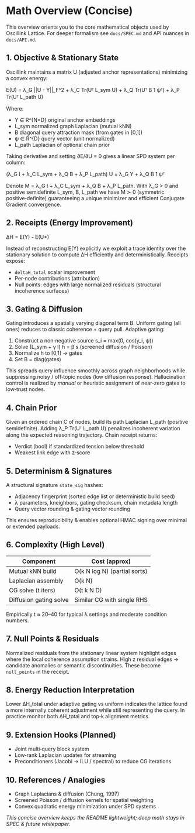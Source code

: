 # Math Overview (Concise)

This overview orients you to the core mathematical objects used by Oscillink Lattice. For deeper formalism see `docs/SPEC.md` and API nuances in `docs/API.md`.

## 1. Objective & Stationary State

Oscillink maintains a matrix U (adjusted anchor representations) minimizing a convex energy:

E(U) = λ_G ||U - Y||_F^2 + λ_C Tr(Uᵀ L_sym U) + λ_Q Tr(Uᵀ B 1 ψᵀ) + λ_P Tr(Uᵀ L_path U)

Where:
- Y ∈ R^{N×D} original anchor embeddings
- L_sym normalized graph Laplacian (mutual kNN)
- B diagonal query attraction mask (from gates in [0,1])
- ψ ∈ R^{D} query vector (unit‑normalized)
- L_path Laplacian of optional chain prior

Taking derivative and setting ∂E/∂U = 0 gives a linear SPD system per column:

(λ_G I + λ_C L_sym + λ_Q B + λ_P L_path) U = λ_G Y + λ_Q B 1 ψᵀ

Denote M = λ_G I + λ_C L_sym + λ_Q B + λ_P L_path. With λ_G > 0 and positive semidefinite L_sym, B, L_path we have M ≻ 0 (symmetric positive‑definite) guaranteeing a unique minimizer and efficient Conjugate Gradient convergence.

## 2. Receipts (Energy Improvement)

ΔH = E(Y) - E(U*)

Instead of reconstructing E(Y) explicitly we exploit a trace identity over the stationary solution to compute ΔH efficiently and deterministically. Receipts expose:
- `deltaH_total` scalar improvement
- Per‑node contributions (attribution)
- Null points: edges with large normalized residuals (structural incoherence surfaces)

## 3. Gating & Diffusion

Gating introduces a spatially varying diagonal term B. Uniform gating (all ones) reduces to classic coherence + query pull. Adaptive gating:
1. Construct a non‑negative source s_i = max(0, cos(y_i, ψ))
2. Solve (L_sym + γ I) h = β s (screened diffusion / Poisson)
3. Normalize h to [0,1] → gates
4. Set B = diag(gates)

This spreads query influence smoothly across graph neighborhoods while suppressing noisy / off‑topic nodes (low diffusion response). Hallucination control is realized by *manual* or heuristic assignment of near‑zero gates to low‑trust nodes.

## 4. Chain Prior

Given an ordered chain C of nodes, build its path Laplacian L_path (positive semidefinite). Adding λ_P Tr(Uᵀ L_path U) penalizes incoherent variation along the expected reasoning trajectory. Chain receipt returns:
- Verdict (bool) if standardized tension below threshold
- Weakest link edge with z‑score

## 5. Determinism & Signatures

A structural signature `state_sig` hashes:
- Adjacency fingerprint (sorted edge list or deterministic build seed)
- λ parameters, kneighbors, gating checksum, chain metadata length
- Query vector rounding & gating vector rounding

This ensures reproducibility & enables optional HMAC signing over minimal or extended payloads.

## 6. Complexity (High Level)

| Component | Cost (approx) |
|-----------|---------------|
| Mutual kNN build | O(k N log N) (partial sorts) |
| Laplacian assembly | O(k N) |
| CG solve (t iters) | O(t k N D) |
| Diffusion gating solve | Similar CG with single RHS |

Empirically t ≈ 20–40 for typical λ settings and moderate condition numbers.

## 7. Null Points & Residuals

Normalized residuals from the stationary linear system highlight edges where the local coherence assumption strains. High z residual edges → candidate anomalies or semantic discontinuities. These become `null_points` in the receipt.

## 8. Energy Reduction Interpretation

Lower ΔH_total under adaptive gating vs uniform indicates the lattice found a more internally coherent adjustment while still representing the query. In practice monitor both ΔH_total and top‑k alignment metrics.

## 9. Extension Hooks (Planned)
- Joint multi‑query block system
- Low‑rank Laplacian updates for streaming
- Preconditioners (Jacobi → ILU / spectral) to reduce CG iterations

## 10. References / Analogies
- Graph Laplacians & diffusion (Chung, 1997)
- Screened Poisson / diffusion kernels for spatial weighting
- Convex quadratic energy minimization under SPD systems

_This concise overview keeps the README lightweight; deep math stays in SPEC & future whitepaper._
